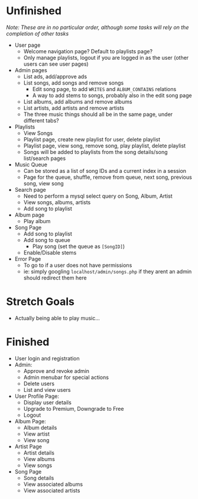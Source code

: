 # Unfinished
*Note: These are in no particular order, although some tasks will rely on the completion of other tasks*
 - User page
    - Welcome navigation page? Default to playlists page?
    - Only manage playlists, logout if you are logged in as the user (other users can see user pages)
 - Admin pages
    - List ads, add/approve ads
    - List songs, add songs and remove songs
        - Edit song page, to add `WRITES` and `ALBUM_CONTAINS` relations
        - A way to add stems to songs, probably also in the edit song page
    - List albums, add albums and remove albums
    - List artists, add artists and remove artists
    - The three music things should all be in the same page, under different tabs?
 - Playlists
    - View Songs
    - Playlist page, create new playlist for user, delete playlist
    - Playlist page, view song, remove song, play playlist, delete playlist
    - Songs will be added to playlists from the song details/song list/search pages
 - Music Queue
    - Can be stored as a list of song IDs and a current index in a session
    - Page for the queue, shuffle, remove from queue, next song, previous song, view song
 - Search page
    - Need to perform a mysql select query on Song, Album, Artist
    - View songs, albums, artists
    - Add song to playlist
 - Album page
    - Play album
 - Song Page
    - Add song to playlist
    - Add song to queue
        - Play song (set the queue as `[SongID]`)
    - Enable/Disable stems
 - Error Page
    - To go to if a user does not have permissions
    - ie: simply googling `localhost/admin/songs.php` if they arent an admin should redirect them here

# Stretch Goals
 - Actually being able to play music...

# Finished
 - User login and registration
 - Admin:
    - Approve and revoke admin
    - Admin menubar for special actions
    - Delete users
    - List and view users
 - User Profile Page:
    - Display user details
    - Upgrade to Premium, Downgrade to Free
    - Logout
 - Album Page:
    - Album details
    - View artist
    - View song
 - Artist Page
    - Artist details
    - View albums
    - View songs
 - Song Page
    - Song details
    - View associated albums
    - View associated artists
